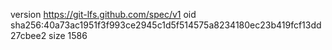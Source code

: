 version https://git-lfs.github.com/spec/v1
oid sha256:40a73ac1951f3f993ce2945c1d5f514575a8234180ec23b419fcf13dd27cbee2
size 1586
